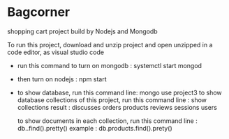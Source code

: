 # Bagcorner
shopping cart project  build by Nodejs and Mongodb


To run this project, download and unzip project and open unzipped in a code editor, as visual studio code
- run this command to turn on mongodb : systemctl start mongod
- then turn on nodejs : npm start
- to show database, run this command line:
      mongo
      use project3
 to show database collections of this project, run this command line :  show collections
 result : 
  discusses
  orders
  products
  reviews
  sessions
  users
  
  to show documents in each collection, run this command line : db.<collection>.find().pretty()
  example :   db.products.find().prety()
